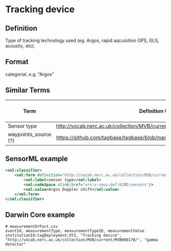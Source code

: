 # Tracking device

## Definition 
Type of tracking technology used (eg. Argos, rapid aqcuisition GPS, GLS, acoustic, etc). 

## Format
 categorial, e.g. “Argos”

## Similar Terms 
|Term|Definition URL|Source Vocabulary Publisher/Creator|
|----|----------|-----------------|
|Sensor type|http://vocab.nerc.ac.uk/collection/MVB/current/MVB000170/|NERC/MVB|
|waypoints_source (?)|https://github.com/tagbase/tagbase/blob/master/eTagMetadataInventory.csv#L124|Tagbase|

## SensorML example
```xml
<sml:classifier>
    <sml:Term definition="http://vocab.nerc.ac.uk/collection/MVB/current/MVB000170/">
        <sml:label>sensor type</sml:label>
        <sml:codeSpace xlink:href="urn:x-ceos:def:GCMD:sensors"/>
        <sml:value>Argos Doppler shift</sml:value>
    </sml:Term>
</sml:classifier>
```
## Darwin Core example
```csv
# measurementOrFact.csv
eventId, measurementType, measurementTypeID, measurementValue
institutionId:tagDeployment:XYZ, "Tracking device", "http://vocab.nerc.ac.uk/collection/MVB/current/MVB000170/", "gamma detector"
```
